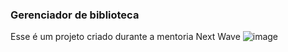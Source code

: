 ### Gerenciador de biblioteca
Esse é um projeto criado durante a mentoria Next Wave
![image](https://github.com/user-attachments/assets/a8cf5237-46d1-4d63-873c-f5bce7032ac6)
